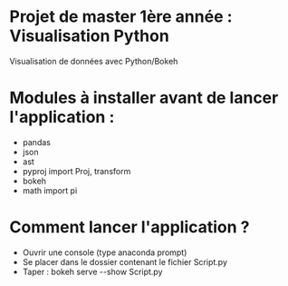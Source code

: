 # Projet de master 1ère année : Visualisation Python
Visualisation de données avec Python/Bokeh

# Modules à installer avant de lancer l'application :
- pandas
- json
- ast
- pyproj import Proj, transform 
- bokeh
- math import pi

# Comment lancer l'application ?
- Ouvrir une console (type anaconda prompt)
- Se placer dans le dossier contenant le fichier Script.py
- Taper : bokeh serve --show Script.py
